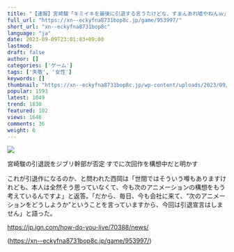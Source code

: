 ```yaml
---
title: "【速報】宮崎駿「キミイキを最後に引退する言うたけどな、すまんあれ嘘やねんｗ」"
full_url: "https://xn--eckyfna8731bop8c.jp/game/953997/"
short_url: "xn--eckyfna8731bop8c"
language: "ja"
date: 2023-09-09T23:01:03+09:00
lastmod: 
draft: false
author: []
categories: ['ゲーム']
tags: ['失敬', '女性']
keywords: []
thumbnail: "https://xn--eckyfna8731bop8c.jp/wp-content/uploads/2023/09/35d61dce.jpg"
popular: 1593
latest: 1049
trend: 1830
featured: 102
views: 1646
comments: 36
weight: 6
---
```


![](https://xn--eckyfna8731bop8c.jp/wp-content/uploads/2023/09/35d61dce.jpg)

<span><p> 宮崎駿の引退説をジブリ幹部が否定 すでに次回作を構想中だと明かす </p><p> これが引退作になるのか、と問われた西岡は「世間ではそういう噂もありますけれども、本人は全然そう思っていなくて、今も次のアニメーションの構想をもう考えているんですよ」と返答。「だから、毎日、今も会社に来て、“次のアニメーションをどうしようか”ということを言っていますから、今回は引退宣言はしません」と語った。 </p><p> <a rel='nofollow noopener external' target='_blank' href='https://jp.ign.com/how-do-you-live/70388/news/'>https://jp.ign.com/how-do-you-live/70388/news/</a> </p></span>

(https://xn--eckyfna8731bop8c.jp/game/953997/)
